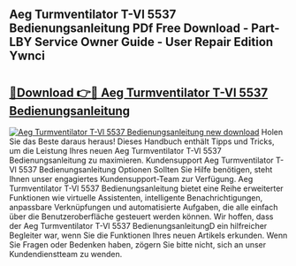 ## Aeg Turmventilator T-Vl 5537 Bedienungsanleitung PDf Free Download - Part-LBY Service Owner Guide - User Repair Edition Ywnci

# <h2><a href="http://df3muy5.blite.top/?on=Aeg+Turmventilator+T-Vl+5537+Bedienungsanleitung">🔗Download 👉🔴 Aeg Turmventilator T-Vl 5537 Bedienungsanleitung</a></h2>

[![Aeg Turmventilator T-Vl 5537 Bedienungsanleitung new download](https://i.imgur.com/lujVjoI.png)](http://df3muy5.blite.top/?on=Aeg+Turmventilator+T-Vl+5537+Bedienungsanleitung)
Holen Sie das Beste daraus heraus! Dieses Handbuch enthält Tipps und Tricks, um die Leistung Ihres neuen Aeg Turmventilator T-Vl 5537 Bedienungsanleitung zu maximieren. Kundensupport Aeg Turmventilator T-Vl 5537 Bedienungsanleitung Optionen Sollten Sie Hilfe benötigen, steht Ihnen unser engagiertes Kundensupport-Team zur Verfügung. Aeg Turmventilator T-Vl 5537 Bedienungsanleitung bietet eine Reihe erweiterter Funktionen wie virtuelle Assistenten, intelligente Benachrichtigungen, anpassbare Verknüpfungen und automatisierte Aufgaben, die alle einfach über die Benutzeroberfläche gesteuert werden können. Wir hoffen, dass der Aeg Turmventilator T-Vl 5537 BedienungsanleitungD ein hilfreicher Begleiter war, wenn Sie die Funktionen Ihres neuen Artikels erkunden. Wenn Sie Fragen oder Bedenken haben, zögern Sie bitte nicht, sich an unser Kundendienstteam zu wenden.
